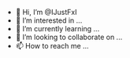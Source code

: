 - 👋 Hi, I’m @IJustFxI
- 👀 I’m interested in ...
- 🌱 I’m currently learning ...
- 💞️ I’m looking to collaborate on ...
- 📫 How to reach me ...

<!---
IJustFxI/IJustFxI is a ✨ special ✨ repository because its `README.md` (this file) appears on your GitHub profile.
You can click the Preview link to take a look at your changes.
--->
